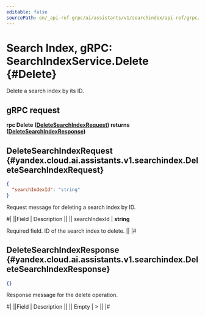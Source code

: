 ```yaml
---
editable: false
sourcePath: en/_api-ref-grpc/ai/assistants/v1/searchindex/api-ref/grpc/SearchIndex/delete.md
---
```


# Search Index, gRPC: SearchIndexService.Delete {#Delete}

Delete a search index by its ID.

## gRPC request

**rpc Delete ([DeleteSearchIndexRequest](#yandex.cloud.ai.assistants.v1.searchindex.DeleteSearchIndexRequest)) returns ([DeleteSearchIndexResponse](#yandex.cloud.ai.assistants.v1.searchindex.DeleteSearchIndexResponse))**

## DeleteSearchIndexRequest {#yandex.cloud.ai.assistants.v1.searchindex.DeleteSearchIndexRequest}

```json
{
  "searchIndexId": "string"
}
```

Request message for deleting a search index by ID.

#|
||Field | Description ||
|| searchIndexId | **string**

Required field. ID of the search index to delete. ||
|#

## DeleteSearchIndexResponse {#yandex.cloud.ai.assistants.v1.searchindex.DeleteSearchIndexResponse}

```json
{}
```

Response message for the delete operation.

#|
||Field | Description ||
|| Empty | > ||
|#